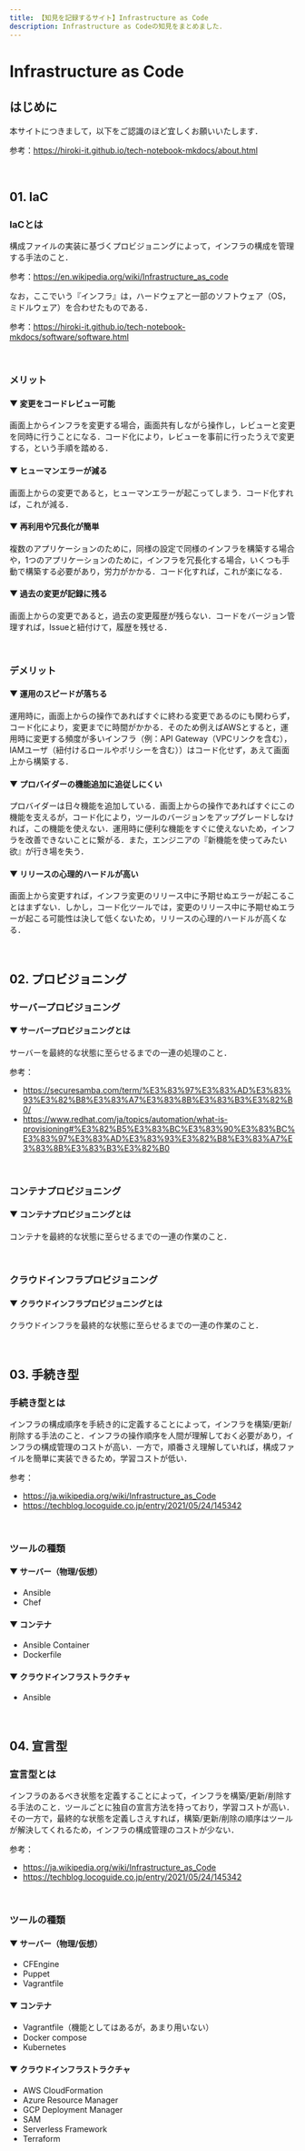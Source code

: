 ```yaml
---
title: 【知見を記録するサイト】Infrastructure as Code
description: Infrastructure as Codeの知見をまとめました．
---
```


# Infrastructure as Code

## はじめに

本サイトにつきまして，以下をご認識のほど宜しくお願いいたします．

参考：https://hiroki-it.github.io/tech-notebook-mkdocs/about.html

<br>

## 01. IaC

### IaCとは

構成ファイルの実装に基づくプロビジョニングによって，インフラの構成を管理する手法のこと．

参考：https://en.wikipedia.org/wiki/Infrastructure_as_code

なお，ここでいう『インフラ』は，ハードウェアと一部のソフトウェア（OS，ミドルウェア）を合わせたものである．

参考：https://hiroki-it.github.io/tech-notebook-mkdocs/software/software.html

<br>

### メリット

#### ▼ 変更をコードレビュー可能

画面上からインフラを変更する場合，画面共有しながら操作し，レビューと変更を同時に行うことになる．コード化により，レビューを事前に行ったうえで変更する，という手順を踏める．

#### ▼ ヒューマンエラーが減る

画面上からの変更であると，ヒューマンエラーが起こってしまう．コード化すれば，これが減る．

#### ▼ 再利用や冗長化が簡単

複数のアプリケーションのために，同様の設定で同様のインフラを構築する場合や，1つのアプリケーションのために，インフラを冗長化する場合，いくつも手動で構築する必要があり，労力がかかる．コード化すれば，これが楽になる．

#### ▼ 過去の変更が記録に残る

画面上からの変更であると，過去の変更履歴が残らない．コードをバージョン管理すれば，Issueと紐付けて，履歴を残せる．

<br>

### デメリット

#### ▼ 運用のスピードが落ちる

運用時に，画面上からの操作であればすぐに終わる変更であるのにも関わらず，コード化により，変更までに時間がかかる．そのため例えばAWSとすると，運用時に変更する頻度が多いインフラ（例：API Gateway（VPCリンクを含む），IAMユーザ（紐付けるロールやポリシーを含む））はコード化せず，あえて画面上から構築する．

#### ▼ プロバイダーの機能追加に追従しにくい

プロバイダーは日々機能を追加している．画面上からの操作であればすぐにこの機能を支えるが，コード化により，ツールのバージョンをアップグレードしなければ，この機能を使えない．運用時に便利な機能をすぐに使えないため，インフラを改善できないことに繋がる．また，エンジニアの『新機能を使ってみたい欲』が行き場を失う．

#### ▼ リリースの心理的ハードルが高い

画面上から変更すれば，インフラ変更のリリース中に予期せぬエラーが起こることはまずない．しかし，コード化ツールでは，変更のリリース中に予期せぬエラーが起こる可能性は決して低くないため，リリースの心理的ハードルが高くなる．

<br>

## 02. プロビジョニング

### サーバープロビジョニング

#### ▼ サーバープロビジョニングとは

サーバーを最終的な状態に至らせるまでの一連の処理のこと．

参考：

- https://securesamba.com/term/%E3%83%97%E3%83%AD%E3%83%93%E3%82%B8%E3%83%A7%E3%83%8B%E3%83%B3%E3%82%B0/
- https://www.redhat.com/ja/topics/automation/what-is-provisioning#%E3%82%B5%E3%83%BC%E3%83%90%E3%83%BC%E3%83%97%E3%83%AD%E3%83%93%E3%82%B8%E3%83%A7%E3%83%8B%E3%83%B3%E3%82%B0

<br>

### コンテナプロビジョニング

#### ▼ コンテナプロビジョニングとは

コンテナを最終的な状態に至らせるまでの一連の作業のこと．

<br>

### クラウドインフラプロビジョニング

#### ▼ クラウドインフラプロビジョニングとは

クラウドインフラを最終的な状態に至らせるまでの一連の作業のこと．

<br>

## 03. 手続き型

### 手続き型とは

インフラの構成順序を手続き的に定義することによって，インフラを構築/更新/削除する手法のこと．インフラの操作順序を人間が理解しておく必要があり，インフラの構成管理のコストが高い．一方で，順番さえ理解していれば，構成ファイルを簡単に実装できるため，学習コストが低い．

参考：

- https://ja.wikipedia.org/wiki/Infrastructure_as_Code
- https://techblog.locoguide.co.jp/entry/2021/05/24/145342

<br>

### ツールの種類

#### ▼ サーバー（物理/仮想）

- Ansible
- Chef

#### ▼ コンテナ

- Ansible Container
- Dockerfile

#### ▼ クラウドインフラストラクチャ

- Ansible

<br>

## 04. 宣言型

### 宣言型とは

インフラのあるべき状態を定義することによって，インフラを構築/更新/削除する手法のこと．ツールごとに独自の宣言方法を持っており，学習コストが高い．その一方で，最終的な状態を定義しさえすれば，構築/更新/削除の順序はツールが解決してくれるため，インフラの構成管理のコストが少ない．

参考：

- https://ja.wikipedia.org/wiki/Infrastructure_as_Code
- https://techblog.locoguide.co.jp/entry/2021/05/24/145342

<br>

### ツールの種類

#### ▼ サーバー（物理/仮想）

- CFEngine
- Puppet
- Vagrantfile

#### ▼ コンテナ

- Vagrantfile（機能としてはあるが，あまり用いない）
- Docker compose
- Kubernetes

#### ▼ クラウドインフラストラクチャ

- AWS CloudFormation
- Azure Resource Manager
- GCP Deployment Manager
- SAM
- Serverless Framework
- Terraform

<br>
